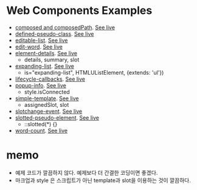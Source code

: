 # Web Components Examples

- [composed and composedPath](01). [See live](https://thegicode.github.io/vanilaJS-lab/web-components/mdn-examples/01)
- [defined-pseudo-class](02). [See live](https://thegicode.github.io/vanilaJS-lab/web-components/mdn-examples/02)
- [editable-list](03). [See live](https://thegicode.github.io/vanilaJS-lab/web-components/mdn-examples/03)
- [edit-word](04). [See live](https://thegicode.github.io/vanilaJS-lab/web-components/mdn-examples/04)
- [element-details](05). [See live](https://thegicode.github.io/vanilaJS-lab/web-components/mdn-examples/05)
  - details, summary, slot
- [expanding-list](06). [See live](https://thegicode.github.io/vanilaJS-lab/web-components/mdn-examples/06)
  - is="expanding-list", HTMLUListElement, {extends: 'ul'})
- [lifecycle-callbacks](07). [See live](https://thegicode.github.io/vanilaJS-lab/web-components/mdn-examples/07)
- [popup-info](08). [See live](https://thegicode.github.io/vanilaJS-lab/web-components/mdn-examples/08)
  - style.isConnected
- [simple-template](09). [See live](https://thegicode.github.io/vanilaJS-lab/web-components/mdn-examples/09)
  - assignedSlot, slot
- [slotchange-event](10). [See live](https://thegicode.github.io/vanilaJS-lab/web-components/mdn-examples/10)
- [slotted-pseudo-element](11). [See live](https://thegicode.github.io/vanilaJS-lab/web-components/mdn-examples/11)
  - ::slotted(\*) {}
- [word-count](12). [See live](https://thegicode.github.io/vanilaJS-lab/web-components/mdn-examples/12)

# memo

- 예제 코드가 깔끔하지 않다. 예제보다 더 간결한 코딩이면 좋겠다.
- 마크업과 style 은 스크립트가 아닌 template과 slot을 이용하는 것이 깔끔하다.
